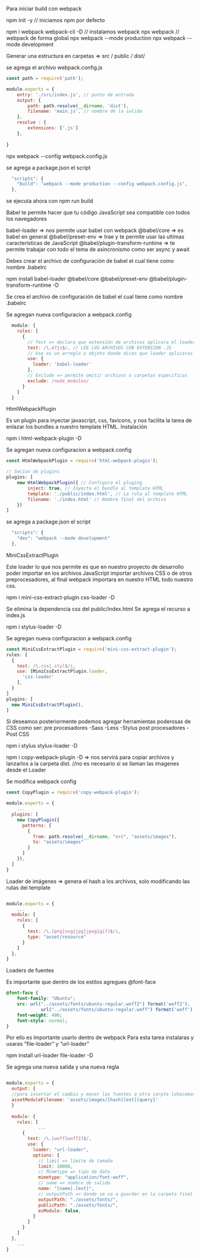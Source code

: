 Para iniciar build con webpack

npm init -y  // iniciamos npm por defecto

npm i webpack webpack-cli -D // instalamos webpack
npx webpack // webpack de forma global
npx webpack --mode production 
npx webpack --mode development

Generar una estructura en carpetas => src / public / dist/ 

se agrega el archivo webpack.config.js

```js
const path = require('path');

module.exports = {
    entry: './src/index.js', // punto de entrada
    output: {
        path: path.resolve(__dirname, 'dist'),
        filename: 'main.js', // nombre de la salida
    },
    resolve : {
        extensions: ['.js']
    },
    
}
```

npx webpack --config webpack.config.js

se agrega a package.json el script
```js
  "scripts": {
    "build": "webpack --mode production --config webpack.config.js",    
  },
```

se ejecuta ahora con npm run build

Babel te permite hacer que tu código JavaScript sea compatible con todos los navegadores

babel-loader => nos permite usar babel con webpack
@babel/core => es babel en general
@babel/preset-env => trae y te permite usar las ultimas características de JavaScript
@babel/plugin-transform-runtime => te permite trabajar con todo el tema de asincronismo como ser async y await

Debes crear el archivo de configuración de babel el cual tiene como nombre .babelrc

npm install babel-loader @babel/core @babel/preset-env @babel/plugin-transform-runtime -D

Se crea el archivo de configuración de babel el cual tiene como nombre .babelrc

Se agregan nueva configuracion a webpack.config

```js
  module: {
    rules: [
      {
        // Test => declara que extensión de archivos aplicara el loader
        test: /\.m?js$/, // LEE LOS ARCHIVOS CON EXTENSION .JS
        // Use es un arreglo u objeto donde dices que loader aplicaras
        use: {
          loader: 'babel-loader'
        },
        // Exclude => permite omitir archivos o carpetas especificas
        exclude: /node_modules/
      }
    ]
  }
```

HtmlWebpackPlugin

Es un plugin para inyectar javascript, css, favicons, y nos facilita la tarea de enlazar los bundles a nuestro template HTML.
Instalación

npm i html-webpack-plugin -D

Se agregan nueva configuracion a webpack.config

```js
const HtmlWebpackPlugin = require('html-webpack-plugin');

// Secion de plugins 
plugins: [
    new HtmlWebpackPlugin({ // Configura el pluging
        inject: true, // Inyecta el bundle al template HTML 
        template: './public/index.html', // La ruta al template HTML
        filename: './index.html' // Nombre final del archivo
    })
]

```

se agrega a package.json el script
```js
  "scripts": {
    "dev": "webpack --mode development"
  },
```

MiniCssExtractPlugin

Este loader lo que nos permite es que en nuestro proyecto de desarrollo poder importar en los archivos JavaScript importar archivos CSS o de otros preprocesadores, al final webpack importara en nuestro HTML todo nuestro css.

npm i mini-css-extract-plugin css-loader -D

Se elimina la dependencia css del public/index.html
Se agrega el recurso a index.js


npm i stylus-loader -D


Se agregan nueva configuracion a webpack.config

```js
const MiniCssExtractPlugin = require('mini-css-extract-plugin');
rules: [
  {
    test: /\.css|.styl$/i,
    use: [MiniCssExtractPlugin.loader,
      'css-loader'
    ],
  }
]
plugins: [
  new MiniCssExtractPlugin(),
]
```

Si deseamos posteriormente podemos agregar herramientas poderosas de CSS como ser:
pre procesadores
-Sass
-Less
-Stylus
post procesadores
-Post CSS

npm i stylus stylus-loader -D

npm i copy-webpack-plugin -D => nos servirá para copiar archivos y lanzarlos a la carpeta dist. //no es necesario si se llaman las imagenes desde el Loader


Se modifica webpack config
```js
const CopyPlugin = require('copy-webpack-plugin');

module.exports = {
	...
  plugins: [
    new CopyPlugin({
      patterns: [
        {
          from: path.resolve(__dirname, "src", "assets/images"),
          to: "assets/images"
        }
      ]
    }),
  ]
}

```

Loader de imágenes => genera el hash a los archivos,
solo modificando las rutas del template 

```js

module.exports = {
	...
  module: {
    rules: [
      {
        test: /\.(png|svg|jpg|jpeg|gif)$/i,
        type: "asset/resource"
      }
    ]
  },
}

```

Loaders de fuentes

Es importante que dentro de los estilos agregues @font-face
```css
@font-face {
	font-family: "Ubuntu";
	src: url("../assets/fonts/ubuntu-regular.woff2") format('woff2'),
			 url("../assets/fonts/ubuntu-regular.woff") format('woff');
	font-weight: 400;
	font-style: normal;
}
```

Por ello es importante usarlo dentro de webpack
Para esta tarea instalaras y usaras “file-loader” y “url-loader”

npm install url-loader file-loader -D

Se agrega una nueva salida y una nueva regla
```js

module.exports = {
  output: {
  //para insertar el cambio y mover las fuentes a otra carpte lohacemos aqui
  assetModuleFilename: 'assets/images/[hash][ext][query]'
  }
	
  module: {
    rules: [
			...
      {
        test: /\.(woff|woff2)$/,
        use: {
          loader: "url-loader",
          options: {
            // limit => limite de tamaño
            limit: 10000,
            // Mimetype => tipo de dato
            mimetype: "application/font-woff",
            // name => nombre de salida
            name: "[name].[ext]",
            // outputPath => donde se va a guardar en la carpeta final
            outputPath: "./assets/fonts/",
            publicPath: "./assets/fonts/",
            esModule: false,
          }
        }
      }
    ]
  },
	...
}
```